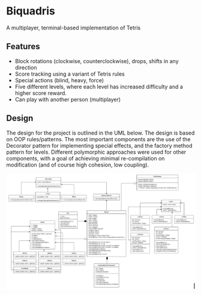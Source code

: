 # Biquadris
A multiplayer, terminal-based implementation of Tetris

## Features
- Block rotations (clockwise, counterclockwise), drops, shifts in any direction 
- Score tracking using a variant of Tetris rules 
- Special actions (blind, heavy, force)
- Five different levels, where each level has increased difficulty and a higher score reward.
- Can play with another person (multiplayer)

## Design
The design for the project is outlined in the UML below. The design is based on OOP rules/patterns. 
The most important components are the use of the Decorator pattern for implementing special effects, 
and the factory method pattern for levels. Different polymorphic approaches were used for other components,
with a goal of achieving minimal re-compilation on modification (and of course high cohesion, low coupling).

<img src='./images/uml.png'> 
